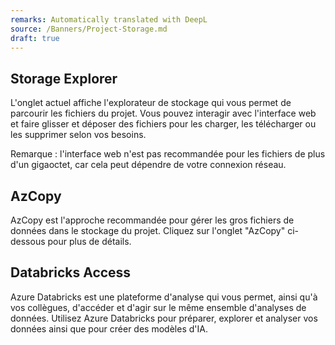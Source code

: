 ```yaml
---
remarks: Automatically translated with DeepL
source: /Banners/Project-Storage.md
draft: true
---
```



## Storage Explorer

L'onglet actuel affiche l'explorateur de stockage qui vous permet de parcourir les fichiers du projet. Vous pouvez interagir avec l'interface web et faire glisser et déposer des fichiers pour les charger, les télécharger ou les supprimer selon vos besoins.

Remarque : l'interface web n'est pas recommandée pour les fichiers de plus d'un gigaoctet, car cela peut dépendre de votre connexion réseau.

## AzCopy

AzCopy est l'approche recommandée pour gérer les gros fichiers de données dans le stockage du projet. Cliquez sur l'onglet "AzCopy" ci-dessous pour plus de détails.

## Databricks Access

Azure Databricks est une plateforme d'analyse qui vous permet, ainsi qu'à vos collègues, d'accéder et d'agir sur le même ensemble d'analyses de données. Utilisez Azure Databricks pour préparer, explorer et analyser vos données ainsi que pour créer des modèles d'IA.
